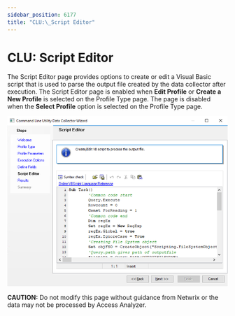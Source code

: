 ```yaml
---
sidebar_position: 6177
title: "CLU:\_Script Editor"
---
```


# CLU: Script Editor

The Script Editor page provides options to create or edit a Visual Basic script that is used to parse the output file created by the data collector after execution. The Script Editor page is enabled when **Edit Profile** or **Create a New Profile** is selected on the Profile Type page. The page is disabled when the **Select Profile** option is selected on the Profile Type page.

![Command Line Utility Data Collector Wizard Script Editor page](../../../../../../../static/images/AccessAnalyzer_12.0/Content/Resources/Images/EnterpriseAuditor/Admin/DataCollector/CommandLineUtility/ScriptEditor.png "Command Line Utility Data Collector Wizard Script Editor page")

**CAUTION:** Do not modify this page without guidance from Netwrix or the data may not be processed by Access Analyzer.